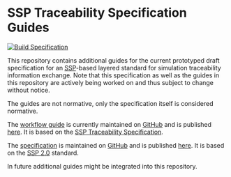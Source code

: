 # SSP Traceability Specification Guides

[![Build Specification](https://github.com/PMSFIT/SSPTraceabilityGuides/actions/workflows/build-guides.yml/badge.svg)](https://github.com/PMSFIT/SSPTraceabilityGuides/actions/workflows/build-guides.yml)

This repository contains additional guides for the current prototyped
draft specification for an [SSP][]-based layered standard for simulation
traceability information exchange.  Note that this specification as
well as the guides in this repository are actively being worked on and
thus subject to change without notice.

The guides are not normative, only the specification itself is
considered normative.

The [workflow guide][workflow] is currently maintained on
[GitHub][githubworkflow] and is published [here][workflow]. It is
based on the [SSP Traceability Specification][spec].

The [specification][spec] is maintained on [GitHub][github] and is
published [here][spec]. It is based on the [SSP 2.0][SSP20] standard.

In future additional guides might be integrated into this repository.

[SSP]: https://ssp-standard.org/
[SSP20]: https://ssp-standard.org/docs/2.0/
[githubworkflow]: workflow-guide/index.adoc
[workflow]: https://pmsfit.github.io/SSPTraceabilityGuides/main/workflow-guide/
[github]: https://github.com/modelica/ssp-ls-traceability/
[spec]: https://ssp-standard.org/ssp-ls-traceability/1.0.0/
